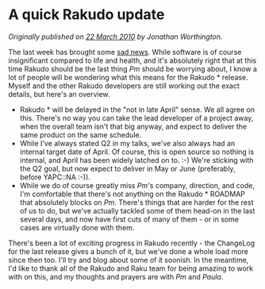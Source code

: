 # A quick Rakudo update
    
*Originally published on [22 March 2010](https://use-perl.github.io/user/JonathanWorthington/journal/40258/) by Jonathan Worthington.*

The last week has brought some [sad news](http://use-perl.github.io/user/pmichaud/journal/40248). While software is of course insignificant compared to life and health, and it's absolutely right that at this time Rakudo should be the last thing *Pm* should be worrying about, I know a lot of people will be wondering what this means for the Rakudo * release. Myself and the other Rakudo developers are still working out the exact details, but here's an overview.


- Rakudo * will be delayed in the "not in late April" sense. We all agree on this. There's no way you can take the lead developer of a project away, when the overall team isn't that big anyway, and expect to deliver the same product on the same schedule.
- While I've always stated Q2 in my talks, we've also always had an internal target date of April. Of course, this is open source so nothing is internal, and April has been widely latched on to. :-) We're sticking with the Q2 goal, but now expect to deliver in May or June (preferably, before YAPC::NA :-)).
- While we do of course greatly miss *Pm*'s company, direction, and code, I'm comfortable that there's not anything on the Rakudo * ROADMAP that absolutely blocks on *Pm*. There's things that are harder for the rest of us to do, but we've actually tackled some of them head-on in the last several days, and now have first cuts of many of them - or in some cases are virtually done with them.

There's been a lot of exciting progress in Rakudo recently - the ChangeLog for the last release gives a bunch of it, but we've done a whole load more since then too. I'll try and blog about some of it soonish. In the meantime, I'd like to thank all of the Rakudo and Raku team for being amazing to work with on this, and my thoughts and prayers are with *Pm* and *Paula*.
